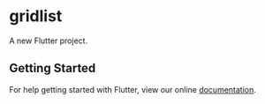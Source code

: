 # gridlist

A new Flutter project.

## Getting Started

For help getting started with Flutter, view our online
[documentation](https://flutter.io/).
